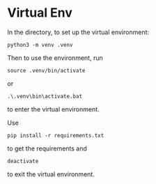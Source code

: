 # Virtual Env

In the directory, to set up the virtual environment:

```
python3 -m venv .venv
```

Then to use the environment, run

```
source .venv/bin/activate
```

or 

```
.\.venv\bin\activate.bat
```

to enter the virtual environment. 

Use 

```
pip install -r requirements.txt
```

to get the requirements and

```
deactivate
```

to exit the virtual environment. 
